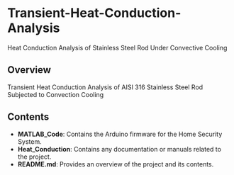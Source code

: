 # Transient-Heat-Conduction-Analysis
Heat Conduction Analysis of Stainless Steel Rod Under Convective Cooling

## Overview
Transient Heat Conduction Analysis of AISI 316 Stainless Steel Rod Subjected to Convection Cooling

## Contents
- **MATLAB_Code**: Contains the Arduino firmware for the Home Security System.
- **Heat_Conduction**: Contains any documentation or manuals related to the project.
- **README.md**: Provides an overview of the project and its contents.
